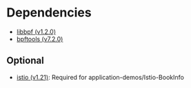 # Dependencies

- [libbpf (v1.2.0)](./libbpf/README.md)
- [bpftools (v7.2.0)](./bpftools/README.md)

## Optional

- [istio (v1.21)](./istio/README.md): Required for application-demos/Istio-BookInfo